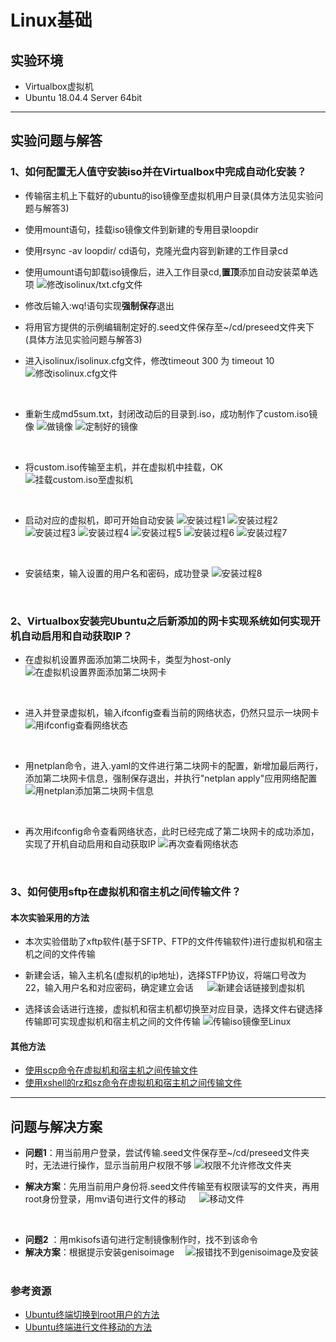 # Linux基础


## 实验环境
* Virtualbox虚拟机
* Ubuntu 18.04.4 Server 64bit

***
## 实验问题与解答
### 1、如何配置无人值守安装iso并在Virtualbox中完成自动化安装？

* 传输宿主机上下载好的ubuntu的iso镜像至虚拟机用户目录(具体方法见实验问题与解答3)


* 使用mount语句，挂载iso镜像文件到新建的专用目录loopdir


* 使用rsync -av loopdir/ cd语句，克隆光盘内容到新建的工作目录cd


* 使用umount语句卸载iso镜像后，进入工作目录cd,**置顶**添加自动安装菜单选项
![修改isolinux/txt.cfg文件](img/修改isolinux.txtcfg.PNG)
&emsp;

* 修改后输入:wq!语句实现**强制保存**退出

* 将用官方提供的示例编辑制定好的.seed文件保存至~/cd/preseed文件夹下(具体方法见实验问题与解答3)


* 进入isolinux/isolinux.cfg文件，修改timeout 300 为 timeout 10
![修改isolinux.cfg文件](img/修改isolinux.cfg文件.PNG)

&emsp;
* 重新生成md5sum.txt，封闭改动后的目录到.iso，成功制作了custom.iso镜像
![做镜像](img/做镜像.PNG)
![定制好的镜像](img/定制好的镜像.PNG)

&emsp;
* 将custom.iso传输至主机，并在虚拟机中挂载，OK
![挂载custom.iso至虚拟机](img/挂载custom.iso至虚拟机.PNG)

&emsp;
* 启动对应的虚拟机，即可开始自动安装
![安装过程1](img/安装过程1.png)
![安装过程2](img/安装过程2.png)
![安装过程3](img/安装过程3.png)
![安装过程4](img/安装过程4.png)
![安装过程5](img/安装过程5.png)
![安装过程6](img/安装过程6.png)
![安装过程7](img/安装过程7.png)

&emsp;
* 安装结束，输入设置的用户名和密码，成功登录
![安装过程8](img/安装过程8.png)

&emsp;
### 2、Virtualbox安装完Ubuntu之后新添加的网卡实现系统如何实现开机自动启用和自动获取IP？

* 在虚拟机设置界面添加第二块网卡，类型为host-only
![在虚拟机设置界面添加第二块网卡](img/添加第二块网卡.PNG)

&emsp;
* 进入并登录虚拟机，输入ifconfig查看当前的网络状态，仍然只显示一块网卡
![用ifconfig查看网络状态](img/查看网络状态.PNG)

&emsp;
* 用netplan命令，进入.yaml的文件进行第二块网卡的配置，新增加最后两行，添加第二块网卡信息，强制保存退出，并执行"netplan apply"应用网络配置
![用netplan添加第二块网卡信息](img/添加第二块网卡信息.PNG)

&emsp;
* 再次用ifconfig命令查看网络状态，此时已经完成了第二块网卡的成功添加，实现了开机自动启用和自动获取IP
![再次查看网络状态](img/编辑后再次查看网络.PNG)

&emsp;
### 3、如何使用sftp在虚拟机和宿主机之间传输文件？

#### 本次实验采用的方法


* 本次实验借助了xftp软件(基于SFTP、FTP的文件传输软件)进行虚拟机和宿主机之间的文件传输
&emsp;

* 新建会话，输入主机名(虚拟机的ip地址)，选择STFP协议，将端口号改为22，输入用户名和对应密码，确定建立会话
&emsp;
![新建会话链接到虚拟机](img/建会话连接到虚拟机.PNG)
&emsp;

* 选择该会话进行连接，虚拟机和宿主机都切换至对应目录，选择文件右键选择传输即可实现虚拟机和宿主机之间的文件传输
![传输iso镜像至Linux](img/传输iso镜像至Linux.PNG)
&emsp;
&emsp;
#### 其他方法


* [使用scp命令在虚拟机和宿主机之间传输文件](https://www.cnblogs.com/lijingchn/p/5532641.html)
* [使用xshell的rz和sz命令在虚拟机和宿主机之间传输文件](https://blog.csdn.net/cl11992/article/details/86150398)
&emsp;
***

## 问题与解决方案

* **问题1**：用当前用户登录，尝试传输.seed文件保存至~/cd/preseed文件夹时，无法进行操作，显示当前用户权限不够
![权限不允许修改文件夹](img/权限不允许修改文件夹.PNG)

* **解决方案**：先用当前用户身份将.seed文件传输至有权限读写的文件夹，再用root身份登录，用mv语句进行文件的移动
&emsp;
![移动文件](img/移动文件.PNG)

&emsp;

* **问题2** ：用mkisofs语句进行定制镜像制作时，找不到该命令
* **解决方案**：根据提示安装genisoimage&emsp;
![报错找不到genisoimage及安装](img/下载genisoimage.PNG)
&emsp;

### 参考资源
* [Ubuntu终端切换到root用户的方法](https://www.cnblogs.com/xinjie10001/p/6295020.html)
* [Ubuntu终端进行文件移动的方法](https://blog.csdn.net/qq_38451119/article/details/81121906)
